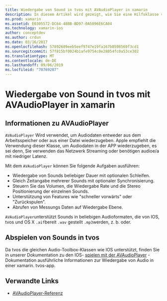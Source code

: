 ```yaml
---
title: Wiedergabe von Sound in tvos mit AVAudioPlayer in xamarin
description: In diesem Artikel wird gezeigt, wie Sie eine Hilfsklasse verwenden, um die Wiedergabe von Sound mithilfe von AVAudioPlayer in einer xamarin. IOS-Anwendung zu steuern.
ms.prod: xamarin
ms.assetid: E0305572-DC64-48BB-BD97-0A5096E6CA04
ms.technology: xamarin-ios
author: conceptdev
ms.author: crdun
ms.date: 03/16/2017
ms.openlocfilehash: 57892689eeb5eef9747e19fa167b8598569f3cd1
ms.sourcegitcommit: 57f815bf0024b1afe9754c0e28054fc0a53ce302
ms.translationtype: MT
ms.contentlocale: de-DE
ms.lasthandoff: 09/06/2019
ms.locfileid: "70769207"
---
```

# <a name="playing-sound-in-tvos-with-avaudioplayer-in-xamarin"></a>Wiedergabe von Sound in tvos mit AVAudioPlayer in xamarin

## <a name="about-the-avaudioplayer"></a>Informationen zu AVAudioPlayer

`AVAudioPlayer` Wird verwendet, um Audiodaten entweder aus dem Arbeitsspeicher oder aus einer Datei wiederzugeben. Apple empfiehlt die Verwendung dieser Klasse, um Audiodaten in der APP wiederzugeben, es sei denn, Sie verwenden das Netzwerk Streaming oder benötigen audioe/a mit niedriger Latenz.

Mit dem `AVAudioPlayer` können Sie folgende Aufgaben ausführen:

- Wiedergabe von Sounds beliebiger Dauer mit optionalen Schleifen.
- Gleich Zeitangabe mehrerer Sounds mit optionaler Synchronisierung.
- Steuern Sie das Volumen, die Wiedergabe Rate und die Stereo Positionierung der einzelnen Sounds.
- Unterstützung von Features wie "schneller vorwärts" oder "Zurückspulen".
- Abrufen von Messungs Daten auf Wiedergabe Ebene.

`AVAudioPlayer`unterstützt Sounds in beliebigen Audioformaten, die von IOS, tvos und OS X `.aif`bereit `.wav` gestellt `.mp3`werden, z. b. oder.

## <a name="playing-sounds-in-tvos"></a>Abspielen von Sounds in tvos

Da tvos die gleichen Audio-Toolbox-Klassen wie IOS unterstützt, finden Sie in unserer Dokumentation zu den IOS- [spielen mit der AVAudioPlayer](https://github.com/xamarin/recipes/tree/master/Recipes/ios/media/sound/avaudioplayer) -Dokumentation ausführliche Informationen zur Wiedergabe von Audio in einer xamarin. tvos-app.

## <a name="related-links"></a>Verwandte Links

- [AVAudioPlayer-Referenz](https://developer.apple.com/library/ios/documentation/AVFoundation/Reference/AVAudioPlayerClassReference/)
